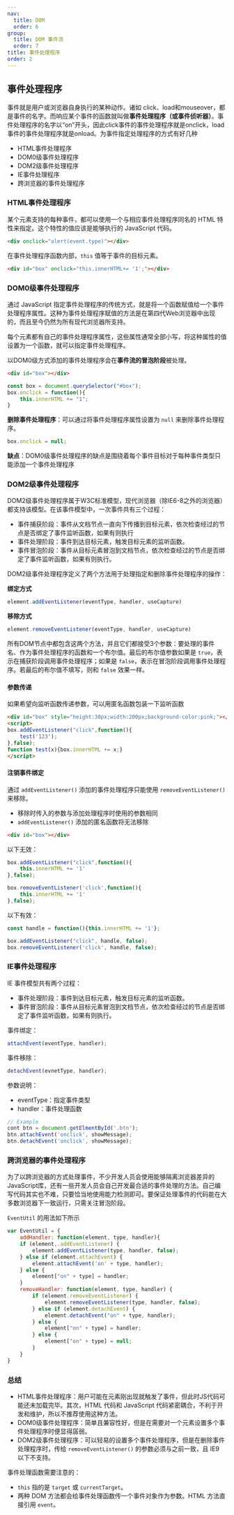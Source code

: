 ```yaml
---
nav:
  title: DOM
  order: 6
group:
  title: DOM 事件流
  order: 7
title: 事件处理程序
order: 2
---
```


## 事件处理程序

事件就是用户或浏览器自身执行的某种动作。诸如 click、load和mouseover，都是事件的名字。而响应某个事件的函数就叫做**事件处理程序（或事件侦听器）**。事件处理程序的名字以“on”开头，因此click事件的事件处理程序就是onclick，load事件的事件处理程序就是onload。为事件指定处理程序的方式有好几种

- HTML事件处理程序
- DOM0级事件处理程序
- DOM2级事件处理程序
- IE事件处理程序
- 跨浏览器的事件处理程序

### HTML事件处理程序

某个元素支持的每种事件，都可以使用一个与相应事件处理程序同名的 HTML 特性来指定。这个特性的值应该是能够执行的 JavaScript 代码。

```html
<div onclick="alert(event.type)"></div>
```

在事件处理程序函数内部，`this` 值等于事件的目标元素。

```html
<div id="box" onclick="this.innerHTML+= '1';"></div>
```

### DOM0级事件处理程序

通过 JavaScript 指定事件处理程序的传统方式，就是将一个函数赋值给一个事件处理程序属性。这种为事件处理程序赋值的方法是在第四代Web浏览器中出现的，而且至今仍然为所有现代浏览器所支持。

每个元素都有自己的事件处理程序属性，这些属性通常全部小写，将这种属性的值设置为一个函数，就可以指定事件处理程序。

以DOM0级方式添加的事件处理程序会在**事件流的冒泡阶段**被处理。

```html
<div id="box"></div>
```

```js
const box = document.querySelector("#box");
box.onclick = function(){
    this.innerHTML += "1";
}
```

**删除事件处理程序**：可以通过将事件处理程序属性设置为 `null` 来删除事件处理程序。

```js
box.onclick = null;
```

**缺点**：DOM0级事件处理程序的缺点是围绕着每个事件目标对于每种事件类型只能添加一个事件处理程序

### DOM2级事件处理程序

DOM2级事件处理程序属于W3C标准模型，现代浏览器（除IE6-8之外的浏览器）都支持该模型。在该事件模型中，一次事件共有三个过程：

- 事件捕获阶段：事件从文档节点一直向下传播到目标元素，依次检查经过的节点是否绑定了事件监听函数，如果有则执行
- 事件处理阶段：事件到达目标元素，触发目标元素的监听函数。
- 事件冒泡阶段：事件从目标元素冒泡到文档节点，依次检查经过的节点是否绑定了事件监听函数，如果有则执行。

DOM2级事件处理程序定义了两个方法用于处理指定和删除事件处理程序的操作：

**绑定方式**

```js
element.addEventListener(eventType, handler, useCapture)
```

**移除方式**

```js
element.removeEventListener(eventType, handler, useCapture)
```

所有DOM节点中都包含这两个方法，并且它们都接受3个参数：要处理的事件名、作为事件处理程序的函数和一个布尔值。最后的布尔值参数如果是 `true`，表示在捕获阶段调用事件处理程序；如果是 `false`，表示在冒泡阶段调用事件处理程序。若最后的布尔值不填写，则和 `false` 效果一样。

#### 参数传递

如果希望向监听函数传递参数，可以用匿名函数包装一下监听函数

```html
<div id="box" style="height:30px;width:200px;background-color:pink;"></div>
<script>
box.addEventListener("click",function(){
    test('123');
},false);
function test(x){box.innerHTML += x;}
</script>
```

#### 注销事件绑定

通过 `addEventListener()` 添加的事件处理程序只能使用 `removeEventListener()` 来移除。

- 移除时传入的参数与添加处理程序时使用的参数相同
- `addEventListener()` 添加的匿名函数将无法移除

```html
<div id="box"></div>
```

以下无效：

```js
box.addEventListener("click",function(){
    this.innerHTML += '1'
},false);

box.removeEventListener('click',function(){
    this.innerHTML += '1'
},false);
```

以下有效：

```js
const handle = function(){this.innerHTML += '1'};

box.addEventListener("click", handle, false);
box.removeEventListener('click', handle, false);
```

### IE事件处理程序

IE 事件模型共有两个过程：

- 事件处理阶段：事件到达目标元素，触发目标元素的监听函数。
- 事件冒泡阶段：事件从目标元素冒泡到文档节点，依次检查经过的节点是否绑定了事件监听函数，如果有则执行。

事件绑定：

```js
attachEvent(eventType, handler);
```

事件移除：

```js
detachEvent(evnetType, handler);
```

参数说明：

- eventType：指定事件类型
- handler：事件处理函数

```js
// Example
cont btn = document.getElmentById('.btn');
btn.attachEvent('onclick', showMessage);
btn.detachEvent('onclick', showMessage);
```

### 跨浏览器的事件处理程序

为了以跨浏览器的方式处理事件，不少开发人员会使用能够隔离浏览器差异的JavaScript库，还有一些开发人员会自己开发最合适的事件处理的方法。自己编写代码其实也不难，只要恰当地使用能力检测即可。要保证处理事件的代码能在大多数浏览器下一致运行，只需关注冒泡阶段。

`EventUtil` 的用法如下所示

```js
var EventUtil = {
    addHandler: function(element, type, handler){
    if (element,.addEventListener) {
        element.addEventListener(type, handler, false);
    } else if (element.attachEvent) {
        element.attachEvent('on' + type, handler);
    } else {
        element["on" + type] = handler;
    }
    removeHandler: function(element, type, handler) {
        if (element.removeEventListener) {
            element.removeEventListener(type, handler, false);
        } else if (element.detachEvent) {
            element.detachEvent("on" + type, handler);
        } else {
            element["on" + type] = handler;
        } else {
            element["on" + type] = null;
        }
    }
}
```

### 总结

- HTML事件处理程序：用户可能在元素刚出现就触发了事件，但此时JS代码可能还未加载完毕。其次，HTML 代码和 JavaScript 代码紧密耦合，不利于开发和维护，所以不推荐使用这种方法。
- DOM0级事件处理程序：简单且兼容性好，但是在需要对一个元素设置多个事件处理程序时便显得孱弱。
- DOM2级事件处理程序：可以轻易的设置多个事件处理程序，但是在删除事件处理程序时，传给 `removeEventListener()` 的参数必须与之前一致，且 IE9 以下不支持。

事件处理函数需要注意的：

- `this` 指的是 `target` 或 `currentTarget`。
- 两种 DOM 方法都会给事件处理函数传一个事件对象作为参数。HTML 方法直接引用 `event`。